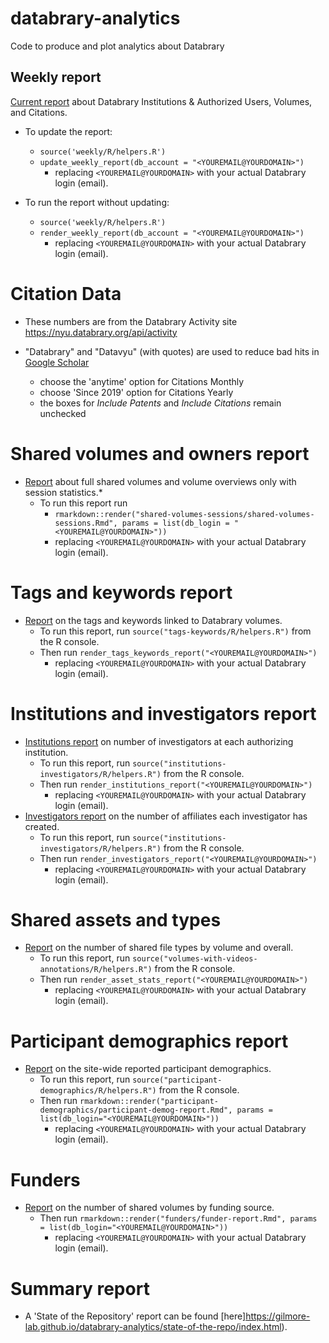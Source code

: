 # databrary-analytics

Code to produce and plot analytics about Databrary

## Weekly report

[Current report](https://gilmore-lab.github.io/databrary-analytics/weekly/databrary_weekly_report.html) about Databrary Institutions & Authorized Users, Volumes, and Citations.

- To update the report:  
    - `source('weekly/R/helpers.R')`  
    - `update_weekly_report(db_account = "<YOUREMAIL@YOURDOMAIN>")`  
        - replacing `<YOUREMAIL@YOURDOMAIN>` with your actual Databrary login (email). 

- To run the report without updating:
    - `source('weekly/R/helpers.R')`  
    - `render_weekly_report(db_account = "<YOUREMAIL@YOURDOMAIN>")`  
        - replacing `<YOUREMAIL@YOURDOMAIN>` with your actual Databrary login (email). 

# Citation Data

- These numbers are from the Databrary Activity site https://nyu.databrary.org/api/activity  

- "Databrary" and "Datavyu" (with quotes) are used to reduce bad hits in [Google Scholar](https://scholar.google.com)      
    - choose the 'anytime' option for Citations Monthly  
    - choose 'Since 2019' option for Citations Yearly  
    - the boxes for *Include Patents* and *Include Citations* remain unchecked  

# Shared volumes and owners report

- [Report](https://gilmore-lab.github.io/databrary-analytics/shared-volumes-sessions/shared-volumes-sessions.html) about full shared volumes and volume overviews only with session statistics.* 
    - To run this report run  
        - `rmarkdown::render("shared-volumes-sessions/shared-volumes-sessions.Rmd", params = list(db_login = "<YOUREMAIL@YOURDOMAIN>"))`  
        - replacing `<YOUREMAIL@YOURDOMAIN>` with your actual Databrary login (email).
        
# Tags and keywords report

- [Report](https://gilmore-lab.github.io/databrary-analytics/tags-keywords/tags-keywords-report.html) on the tags and keywords linked to Databrary volumes.
    - To run this report, run `source("tags-keywords/R/helpers.R")` from the R console.
    - Then run `render_tags_keywords_report("<YOUREMAIL@YOURDOMAIN>")`  
        - replacing `<YOUREMAIL@YOURDOMAIN>` with your actual Databrary login (email). 

# Institutions and investigators report

- [Institutions report](https://gilmore-lab.github.io/databrary-analytics/institutions-investigators/institutions.html) on number of investigators at each authorizing institution.
    - To run this report, run `source("institutions-investigators/R/helpers.R")` from the R console.
    - Then run `render_institutions_report("<YOUREMAIL@YOURDOMAIN>")`  
        - replacing `<YOUREMAIL@YOURDOMAIN>` with your actual Databrary login (email). 
- [Investigators report](https://gilmore-lab.github.io/databrary-analytics/institutions-investigators/investigators.html) on the number of affiliates each investigator has created.
    - To run this report, run `source("institutions-investigators/R/helpers.R")` from the R console.
    - Then run `render_investigators_report("<YOUREMAIL@YOURDOMAIN>")`  
        - replacing `<YOUREMAIL@YOURDOMAIN>` with your actual Databrary login (email). 
        
# Shared assets and types

- [Report](https://gilmore-lab.github.io/databrary-analytics/volumes-with-videos-annotations/assets-stats.html) on the number of shared file types by volume and overall.
    - To run this report, run `source("volumes-with-videos-annotations/R/helpers.R")` from the R console.
    - Then run `render_asset_stats_report("<YOUREMAIL@YOURDOMAIN>")`  
        - replacing `<YOUREMAIL@YOURDOMAIN>` with your actual Databrary login (email).

# Participant demographics report

- [Report](https://gilmore-lab.github.io/databrary-analytics/participant-demographics/participant-demog-report.html) on the site-wide reported participant demographics.
    - To run this report, run `source("participant-demographics/R/helpers.R")` from the R console.
    - Then run `rmarkdown::render("participant-demographics/participant-demog-report.Rmd", params = list(db_login="<YOUREMAIL@YOURDOMAIN>"))`  
        - replacing `<YOUREMAIL@YOURDOMAIN>` with your actual Databrary login (email).
        
# Funders

- [Report](https://gilmore-lab.github.io/databrary-analytics/funders/funder-report.html) on the number of shared volumes by funding source.
    - Then run `rmarkdown::render("funders/funder-report.Rmd", params = list(db_login="<YOUREMAIL@YOURDOMAIN>"))`  
        - replacing `<YOUREMAIL@YOURDOMAIN>` with your actual Databrary login (email).
        
# Summary report

- A 'State of the Repository' report can be found [here]https://gilmore-lab.github.io/databrary-analytics/state-of-the-repo/index.html).
